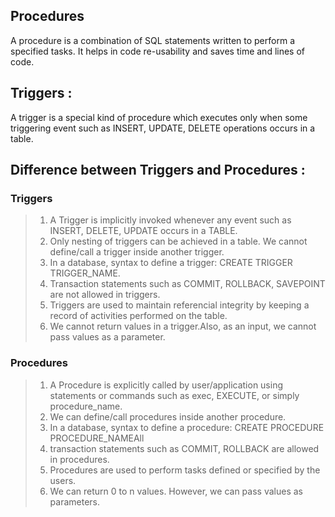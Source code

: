 ## Procedures
A procedure is a combination of SQL statements written to perform a specified tasks. It helps in code re-usability and saves time and lines of code.

## Triggers :
A trigger is a special kind of procedure which executes only when some triggering event such as INSERT, UPDATE, DELETE operations occurs in a table.


## Difference between Triggers and Procedures :

### Triggers	
> 1. A Trigger is implicitly invoked whenever any event such as INSERT, DELETE, UPDATE occurs in a TABLE.
> 2. Only nesting of triggers can be achieved in a table. We cannot define/call a trigger inside another trigger.	
> 3. In a database, syntax to define a trigger: CREATE TRIGGER TRIGGER_NAME.
> 4. Transaction statements such as COMMIT, ROLLBACK, SAVEPOINT are not allowed in triggers.	
> 5. Triggers are used to maintain referencial integrity by keeping a record of activities performed on the table.
> 6. We cannot return values in a trigger.Also, as an input, we cannot pass values as a parameter.	

### Procedures
> 1. A Procedure is explicitly called by user/application using statements or commands such as exec, EXECUTE, or simply procedure_name.
> 2. We can define/call procedures inside another procedure.	
> 3. In a database, syntax to define a procedure: CREATE PROCEDURE PROCEDURE_NAMEAll 
> 4. transaction statements such as COMMIT, ROLLBACK are allowed in procedures.	
> 5. Procedures are used to perform tasks defined or specified by the users. 
> 6. We can return 0 to n values. However, we can pass values as parameters.
